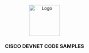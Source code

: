<p align="center">
  <a href="https://developer.cisco.com/">
    <img src="https://img.favpng.com/7/25/1/logo-brand-organization-cisco-12000-cisco-systems-png-favpng-XkANieQUXq6WFMiAAPugRqJJp.jpg" alt="Logo" width="100" height="100">
  </a>

  <h3 align="center">CISCO DEVNET CODE SAMPLES</h3>

</p>
